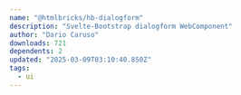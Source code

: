 ```yaml
---
name: "@htmlbricks/hb-dialogform"
description: "Svelte-Bootstrap dialogform WebComponent"
author: "Dario Caruso"
downloads: 721
dependents: 2
updated: "2025-03-09T03:10:40.850Z"
tags: 
  - ui
---
```

